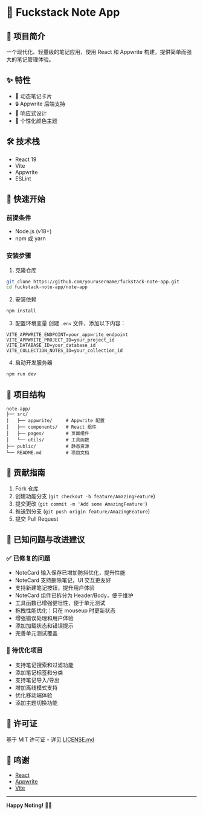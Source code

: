 # 🚀 Fuckstack Note App

## 📝 项目简介

一个现代化、轻量级的笔记应用，使用 React 和 Appwrite 构建，提供简单而强大的笔记管理体验。

## ✨ 特性

- 🌈 动态笔记卡片
- 🔒 Appwrite 后端支持
- 📱 响应式设计
- 🎨 个性化颜色主题

## 🛠 技术栈

- React 19
- Vite
- Appwrite
- ESLint

## 🚀 快速开始

### 前提条件

- Node.js (v18+)
- npm 或 yarn

### 安装步骤

1. 克隆仓库
```bash
git clone https://github.com/yourusername/fuckstack-note-app.git
cd fuckstack-note-app/note-app
```

2. 安装依赖
```bash
npm install
```

3. 配置环境变量
创建 `.env` 文件，添加以下内容：
```
VITE_APPWRITE_ENDPOINT=your_appwrite_endpoint
VITE_APPWRITE_PROJECT_ID=your_project_id
VITE_DATABASE_ID=your_database_id
VITE_COLLECTION_NOTES_ID=your_collection_id
```

4. 启动开发服务器
```bash
npm run dev
```

## 📂 项目结构

```
note-app/
├── src/
│   ├── appwrite/     # Appwrite 配置
│   ├── components/   # React 组件
│   ├── pages/        # 页面组件
│   └── utils/        # 工具函数
├── public/           # 静态资源
└── README.md         # 项目文档
```

## 🤝 贡献指南

1. Fork 仓库
2. 创建功能分支 (`git checkout -b feature/AmazingFeature`)
3. 提交更改 (`git commit -m 'Add some AmazingFeature'`)
4. 推送到分支 (`git push origin feature/AmazingFeature`)
5. 提交 Pull Request

## 🐞 已知问题与改进建议

### ✅ 已修复的问题
- NoteCard 输入保存已增加防抖优化，提升性能
- NoteCard 支持删除笔记，UI 交互更友好
- 支持新建笔记按钮，提升用户体验
- NoteCard 组件已拆分为 Header/Body，便于维护
- 工具函数已增强健壮性，便于单元测试
- 拖拽性能优化：只在 mouseup 时更新状态
- 增强错误处理和用户体验
- 添加加载状态和错误提示
- 完善单元测试覆盖

### 🔄 待优化项目
- 支持笔记搜索和过滤功能
- 添加笔记标签和分类
- 支持笔记导入/导出
- 增加离线模式支持
- 优化移动端体验
- 添加主题切换功能

## 📄 许可证

基于 MIT 许可证 - 详见 [LICENSE.md](LICENSE.md)

## 🌟 鸣谢

- [React](https://reactjs.org/)
- [Appwrite](https://appwrite.io/)
- [Vite](https://vitejs.dev/)

---

**Happy Noting!** 📓✨